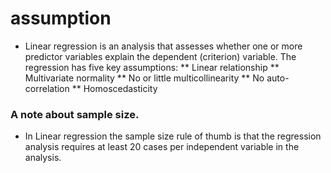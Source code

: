 # assumption
* Linear regression is an analysis that assesses whether one or more predictor variables explain the dependent (criterion) variable.  The regression has five key assumptions:
** Linear relationship
** Multivariate normality
** No or little multicollinearity
** No auto-correlation
** Homoscedasticity
 
### A note about sample size.  
* In Linear regression the sample size rule of thumb is that the regression analysis requires at least 20 cases per independent variable in the analysis.
